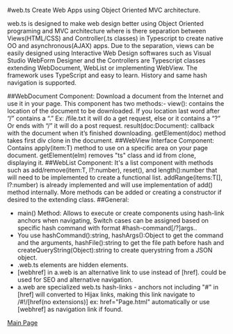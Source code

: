 #web.ts
Create Web Apps using Object Oriented MVC architecture.

web.ts is designed to make web design better using Object Oriented programing and MVC architecture where is there separation between Views(HTML/CSS) and Controller(.ts classes) in Typescript to create native OO and asynchronous(AJAX) apps. 
Due to the separation, views can be easily designed using Interactive Web Design softwares such as Visual Studio WebForm Designer and the Controllers are Typescript classes extending WebDocument, WebList or implementing WebView. The framework uses TypeScript and easy to learn.
History and same hash navigation is supported.

##WebDocument Component:
Download a document from the Internet and use it in your page. 
This component has two methods:-
view(): contains the location of the document to be downloaded. If you location last word after “/” contains a “.” Ex: /file.txt it will do a get request, else or it contains a “?” Or ends with “/” it will do a post request.
result(doc:Document): callback with the document when it’s finished downloading.
getElement(doc) method takes first div clone in the document.
##WebView<T> Interface Component:
Contains apply(item:T) method to use on a specific area on your page document. getElement(elm) removes "ts" class and id from clone, displaying it.
##WebList<T> Component:
It's a list component with methods such as add/remove(item:T, I?:number), reset(), and length():number that will need to be implemented to create a functional list. addRange(items:T[], I?:number) is already implemented and will use implementation of add() method internally. More methods can be added or creating a constructor if desired to the extending class.
##General:
* main() Method: Allows to execute or create components using hash-link anchors when navigating,
Switch cases can be assigned based on specific hash command with format #hash-command[/?]args..
* You use hashCommand():string, hashArgs():Object to get the command and the arguments, hashFile():string to get the file path before hash and createQueryString(Object):string to create querystring from a JSON object.
* .web.ts elements are hidden elements.
* [webhref] in a.web is an alternative link to use instead of [href]. could be used for SEO and alternative navigation.
* a.web are specialized web.ts hash-links - anchors not including "#" in [href] will converted to Hijax links, making this link navigate to /#!/[href(no extensions)] ex: href="Page.html" automatically or use [webhref] as navigation link if found.

[Main Page](http://medozs.github.io/web.ts/)